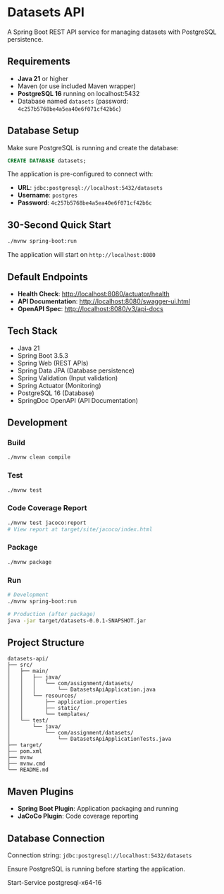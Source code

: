 # Datasets API

A Spring Boot REST API service for managing datasets with PostgreSQL persistence.

## Requirements

- **Java 21** or higher
- Maven (or use included Maven wrapper)
- **PostgreSQL 16** running on localhost:5432
- Database named `datasets` (password: `4c257b5768be4a5ea40e6f071cf42b6c`)

## Database Setup

Make sure PostgreSQL is running and create the database:
```sql
CREATE DATABASE datasets;
```

The application is pre-configured to connect with:
- **URL**: `jdbc:postgresql://localhost:5432/datasets`
- **Username**: `postgres`
- **Password**: `4c257b5768be4a5ea40e6f071cf42b6c`

## 30-Second Quick Start

```bash
./mvnw spring-boot:run
```

The application will start on `http://localhost:8080`

## Default Endpoints

- **Health Check**: [http://localhost:8080/actuator/health](http://localhost:8080/actuator/health)
- **API Documentation**: [http://localhost:8080/swagger-ui.html](http://localhost:8080/swagger-ui.html)
- **OpenAPI Spec**: [http://localhost:8080/v3/api-docs](http://localhost:8080/v3/api-docs)

## Tech Stack

- Java 21
- Spring Boot 3.5.3
- Spring Web (REST APIs)
- Spring Data JPA (Database persistence)
- Spring Validation (Input validation)
- Spring Actuator (Monitoring)
- PostgreSQL 16 (Database)
- SpringDoc OpenAPI (API Documentation)

## Development

### Build
```bash
./mvnw clean compile
```

### Test
```bash
./mvnw test
```

### Code Coverage Report
```bash
./mvnw test jacoco:report
# View report at target/site/jacoco/index.html
```



### Package
```bash
./mvnw package
```

### Run
```bash
# Development
./mvnw spring-boot:run

# Production (after package)
java -jar target/datasets-0.0.1-SNAPSHOT.jar
```

## Project Structure

```
datasets-api/
├── src/
│   ├── main/
│   │   ├── java/
│   │   │   └── com/assignment/datasets/
│   │   │       └── DatasetsApiApplication.java
│   │   └── resources/
│   │       ├── application.properties
│   │       ├── static/
│   │       └── templates/
│   └── test/
│       └── java/
│           └── com/assignment/datasets/
│               └── DatasetsApiApplicationTests.java
├── target/
├── pom.xml
├── mvnw
├── mvnw.cmd
└── README.md
```

## Maven Plugins

- **Spring Boot Plugin**: Application packaging and running
- **JaCoCo Plugin**: Code coverage reporting

## Database Connection

Connection string: `jdbc:postgresql://localhost:5432/datasets`

Ensure PostgreSQL is running before starting the application. 


 Start-Service postgresql-x64-16